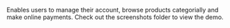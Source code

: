 

Enables users to manage their account, browse products categorially and make online payments.
Check out the screenshots folder to view the demo.
